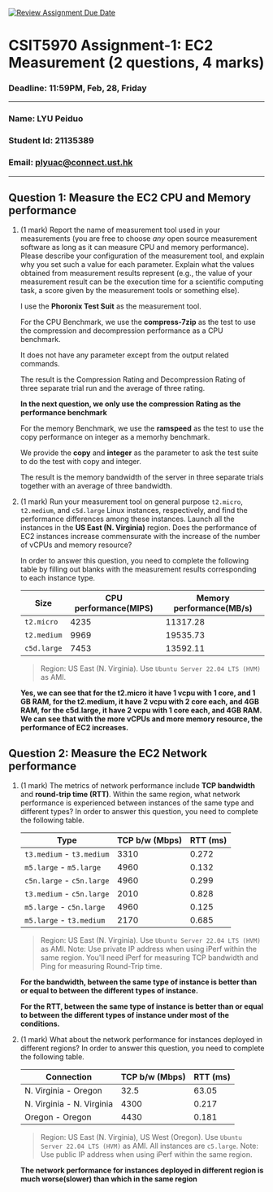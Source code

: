 [![Review Assignment Due Date](https://classroom.github.com/assets/deadline-readme-button-22041afd0340ce965d47ae6ef1cefeee28c7c493a6346c4f15d667ab976d596c.svg)](https://classroom.github.com/a/IAASVEAZ)
# CSIT5970 Assignment-1: EC2 Measurement (2 questions, 4 marks)

### Deadline: 11:59PM, Feb, 28, Friday

---

### Name: LYU Peiduo
### Student Id: 21135389
### Email: plyuac@connect.ust.hk

---

## Question 1: Measure the EC2 CPU and Memory performance

1. (1 mark) Report the name of measurement tool used in your measurements (you are free to choose *any* open source measurement software as long as it can measure CPU and memory performance). Please describe your configuration of the measurement tool, and explain why you set such a value for each parameter. Explain what the values obtained from measurement results represent (e.g., the value of your measurement result can be the execution time for a scientific computing task, a score given by the measurement tools or something else).

    I use the **Phoronix Test Suit** as the measurement tool.
   
    For the CPU Benchmark, we use the **compress-7zip** as the test to use the compression and decompression performance as a CPU benchmark.

    It does not have any parameter except from the output related commands.
   
    The result is the Compression Rating and Decompression Rating of three separate trial run and the average of three rating.
   
    **In the next question, we only use the compression Rating as the performance benchmark**

    For the memory Benchmark, we use the **ramspeed** as the test to use the copy performance on integer as a memorhy benchmark.

    We provide the **copy** and **integer** as the parameter to ask the test suite to do the test with copy and integer.

    The result is the memory bandwidth of the server in three separate trials together with an average of three bandwidth.
    

3. (1 mark) Run your measurement tool on general purpose `t2.micro`, `t2.medium`, and `c5d.large` Linux instances, respectively, and find the performance differences among these instances. Launch all the instances in the **US East (N. Virginia)** region. Does the performance of EC2 instances increase commensurate with the increase of the number of vCPUs and memory resource?

    In order to answer this question, you need to complete the following table by filling out blanks with the measurement results corresponding to each instance type.

    | Size        | CPU performance(MIPS) | Memory performance(MB/s) |
    | ----------- | --------------- | ------------------ |
    | `t2.micro` | 4235  | 11317.28  |
    | `t2.medium`  | 9969 |19535.73 |
    | `c5d.large` | 7453  | 13592.11 |

    > Region: US East (N. Virginia). Use `Ubuntu Server 22.04 LTS (HVM)` as AMI.
    
    **Yes, we can see that for the t2.micro it have 1 vcpu with 1 core, and 1 GB RAM, for the t2.medium, it have 2 vcpu with 2 core each, and 4GB RAM, for the c5d.large, it have 2 vcpu with 1 core each, and 4GB RAM. We can see that with the more vCPUs and more memory resource, the performance of EC2 increases.**

## Question 2: Measure the EC2 Network performance

1. (1 mark) The metrics of network performance include **TCP bandwidth** and **round-trip time (RTT)**. Within the same region, what network performance is experienced between instances of the same type and different types? In order to answer this question, you need to complete the following table.

    | Type                      | TCP b/w (Mbps) | RTT (ms) |
    | ------------------------- | -------------- | -------- |
    | `t3.medium` - `t3.medium` | 3310  | 0.272 |
    | `m5.large` - `m5.large`   |4960  |0.132 |
    | `c5n.large` - `c5n.large` | 4960 | 0.299 |
    | `t3.medium` - `c5n.large` |2010 |0.828 |
    | `m5.large` - `c5n.large`  | 4960  |0.125 |
    | `m5.large` - `t3.medium`  |2170 | 0.685 |

    > Region: US East (N. Virginia). Use `Ubuntu Server 22.04 LTS (HVM)` as AMI. Note: Use private IP address when using iPerf within the same region. You'll need iPerf for measuring TCP bandwidth and Ping for measuring Round-Trip time.

    **For the bandwidth, between the same type of instance is better than or equal to between the different types of instance.**
   
    **For the RTT, between the same type of instance is better than or equal to between the different types of instance under most of the conditions.**

3. (1 mark) What about the network performance for instances deployed in different regions? In order to answer this question, you need to complete the following table.

    | Connection                | TCP b/w (Mbps) | RTT (ms) |
    | ------------------------- | -------------- | -------- |
    | N. Virginia - Oregon      |   32.5  |  63.05 |
    | N. Virginia - N. Virginia |  4300  | 0.217 |
    | Oregon - Oregon           |  4430|0.181  |
 
    > Region: US East (N. Virginia), US West (Oregon). Use `Ubuntu Server 22.04 LTS (HVM)` as AMI. All instances are `c5.large`. Note: Use public IP address when using iPerf within the same region.

    **The network performance for instances deployed in different region is much worse(slower) than which in the same region**
